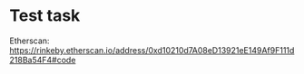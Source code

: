 # Test task </br> 
Etherscan: https://rinkeby.etherscan.io/address/0xd10210d7A08eD13921eE149Af9F111d218Ba54F4#code
